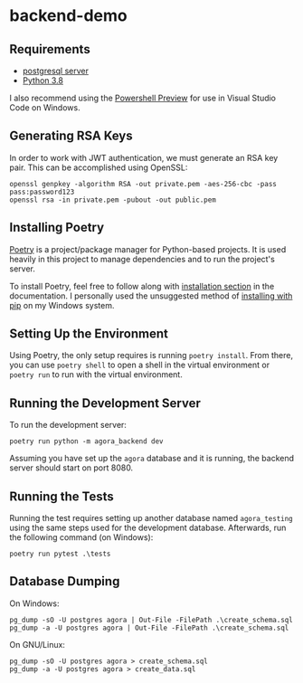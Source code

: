 # backend-demo

## Requirements

* [postgresql server](https://www.enterprisedb.com/downloads/postgres-postgresql-downloads)
* [Python 3.8](https://www.python.org/downloads/)

I also recommend using the
[Powershell Preview](https://github.com/PowerShell/PowerShell/releases/tag/v7.0.0)
for use in Visual Studio Code on Windows.

## Generating RSA Keys

In order to work with JWT authentication, we must generate an RSA key pair.
This can be accomplished using OpenSSL:

```
openssl genpkey -algorithm RSA -out private.pem -aes-256-cbc -pass pass:password123
openssl rsa -in private.pem -pubout -out public.pem
```

## Installing Poetry

[Poetry](https://python-poetry.org/) is a project/package manager for Python-based
projects. It is used heavily in this project to manage dependencies and to run the
project's server.

To install Poetry, feel free to follow along with
[installation section](https://python-poetry.org/docs/#installation)
in the documentation. I personally used the unsuggested method of
[installing with pip](https://python-poetry.org/docs/#installing-with-pip)
on my Windows system.

## Setting Up the Environment

Using Poetry, the only setup requires is running `poetry install`. From
there, you can use `poetry shell` to open a shell in the virtual environment
or `poetry run` to run with the virtual environment.

## Running the Development Server

To run the development server:

```
poetry run python -m agora_backend dev
```

Assuming you have set up the `agora` database and it is running, the backend
server should start on port 8080.

## Running the Tests

Running the test requires setting up another database named `agora_testing`
using the same steps used for the development database. Afterwards, run the
following command (on Windows):

```
poetry run pytest .\tests
```

## Database Dumping

On Windows:

```
pg_dump -sO -U postgres agora | Out-File -FilePath .\create_schema.sql
pg_dump -a -U postgres agora | Out-File -FilePath .\create_schema.sql
```

On GNU/Linux:

```
pg_dump -sO -U postgres agora > create_schema.sql
pg_dump -a -U postgres agora > create_data.sql
```

